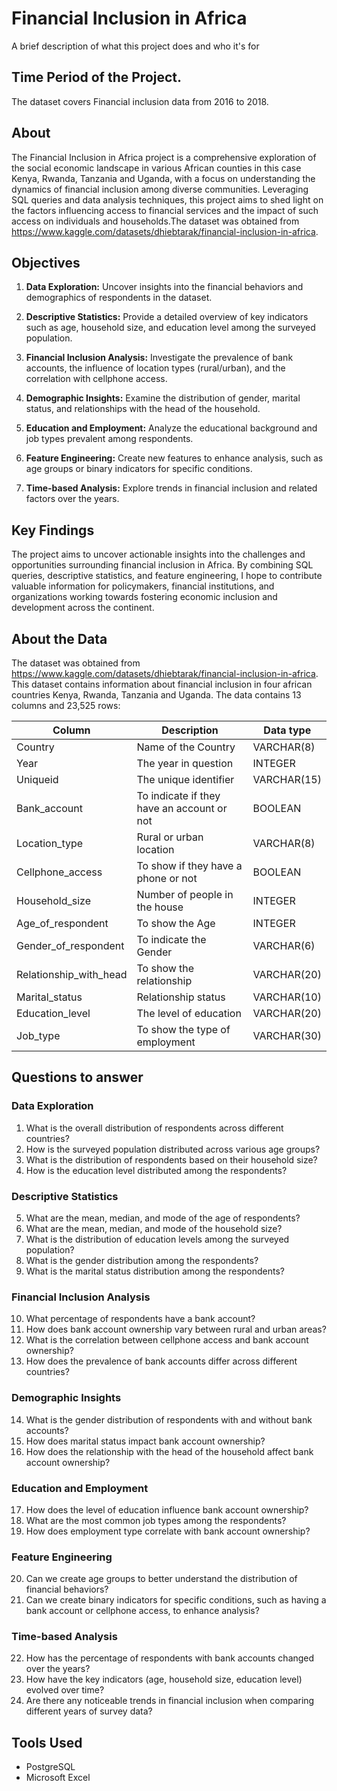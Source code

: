 
# Financial Inclusion in Africa

A brief description of what this project does and who it's for


## Time Period of the Project.
The dataset covers Financial inclusion data from 2016 to 2018.
## About
The Financial Inclusion in Africa project is a comprehensive exploration of the social economic landscape in various African counties in this case Kenya, Rwanda, Tanzania and Uganda, with a focus on understanding the dynamics of financial inclusion among diverse communities. Leveraging SQL queries and data analysis techniques, this project aims to shed light on the factors influencing access to financial services and the impact of such access on individuals and households.The dataset was obtained from https://www.kaggle.com/datasets/dhiebtarak/financial-inclusion-in-africa.




## Objectives 

1. **Data Exploration:** Uncover insights into the financial behaviors and demographics of respondents in the dataset.

2. **Descriptive Statistics:** Provide a detailed overview of key indicators such as age, household size, and education level among the surveyed population.

3. **Financial Inclusion Analysis:** Investigate the prevalence of bank accounts, the influence of location types (rural/urban), and the correlation with cellphone access.

4. **Demographic Insights:** Examine the distribution of gender, marital status, and relationships with the head of the household.

5. **Education and Employment:** Analyze the educational background and job types prevalent among respondents.

6. **Feature Engineering:** Create new features to enhance analysis, such as age groups or binary indicators for specific conditions.

7. **Time-based Analysis:** Explore trends in financial inclusion and related factors over the years.

## Key Findings

The project aims to uncover actionable insights into the challenges and opportunities surrounding financial inclusion in Africa. By combining SQL queries, descriptive statistics, and feature engineering, I hope to contribute valuable information for policymakers, financial institutions, and organizations working towards fostering economic inclusion and development across the continent.

## About the Data 
The dataset was obtained from https://www.kaggle.com/datasets/dhiebtarak/financial-inclusion-in-africa. This dataset contains information about financial inclusion in four african countries Kenya, Rwanda, Tanzania and Uganda. The data contains 13 columns and 23,525 rows:

| Column | Description | Data type |
|----------|----------|----------|
| Country | Name of the Country | VARCHAR(8) |
| Year  | The year in question | INTEGER |
|Uniqueid |The unique identifier |VARCHAR(15)|
|Bank_account | To indicate if they have an account or not | BOOLEAN |
|Location_type | Rural or urban location | VARCHAR(8) |
|Cellphone_access | To show if they have a phone or not | BOOLEAN |
|Household_size | Number of people in the house | INTEGER |
|Age_of_respondent | To show the Age | INTEGER |
|Gender_of_respondent | To indicate the Gender | VARCHAR(6) |
|Relationship_with_head | To show the relationship | VARCHAR(20) |
|Marital_status | Relationship status | VARCHAR(10) |
|Education_level | The level of education | VARCHAR(20) |
|Job_type | To show the type of employment | VARCHAR(30) |

## Questions to answer

### Data Exploration

1. What is the overall distribution of respondents across different countries?
2. How is the surveyed population distributed across various age groups?
3. What is the distribution of respondents based on their household size?
4. How is the education level distributed among the respondents?

### Descriptive Statistics

5. What are the mean, median, and mode of the age of respondents?
6. What are the mean, median, and mode of the household size?
7. What is the distribution of education levels among the surveyed population?
8. What is the gender distribution among the respondents?
9. What is the marital status distribution among the respondents?

### Financial Inclusion Analysis

10. What percentage of respondents have a bank account?
11. How does bank account ownership vary between rural and urban areas?
12. What is the correlation between cellphone access and bank account ownership?
13. How does the prevalence of bank accounts differ across different countries?

### Demographic Insights

14. What is the gender distribution of respondents with and without bank accounts?
15. How does marital status impact bank account ownership?
16. How does the relationship with the head of the household affect bank account ownership?

### Education and Employment

17. How does the level of education influence bank account ownership?
18. What are the most common job types among the respondents?
19. How does employment type correlate with bank account ownership?

### Feature Engineering

20. Can we create age groups to better understand the distribution of financial behaviors?
21. Can we create binary indicators for specific conditions, such as having a bank account or cellphone access, to enhance analysis?

### Time-based Analysis

22. How has the percentage of respondents with bank accounts changed over the years?
23. How have the key indicators (age, household size, education level) evolved over time?
24. Are there any noticeable trends in financial inclusion when comparing different years of survey data?

## Tools Used
- PostgreSQL
- Microsoft Excel
